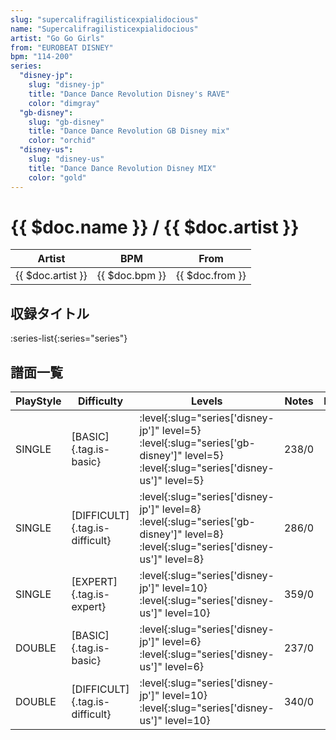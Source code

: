 ```yaml
---
slug: "supercalifragilisticexpialidocious"
name: "Supercalifragilisticexpialidocious"
artist: "Go Go Girls"
from: "EUROBEAT DISNEY"
bpm: "114-200"
series:
  "disney-jp":
    slug: "disney-jp"
    title: "Dance Dance Revolution Disney's RAVE"
    color: "dimgray"
  "gb-disney":
    slug: "gb-disney"
    title: "Dance Dance Revolution GB Disney mix"
    color: "orchid"
  "disney-us":
    slug: "disney-us"
    title: "Dance Dance Revolution Disney MIX"
    color: "gold"
---
```


# {{ $doc.name }} / {{ $doc.artist }}

|Artist|BPM|From|
|------|---|----|
|{{ $doc.artist }}|{{ $doc.bpm }}|{{ $doc.from }}|

## 収録タイトル

:series-list{:series="series"}

## 譜面一覧

|PlayStyle|Difficulty|Levels|Notes|Movie|
|---------|----------|------|-----|-----|
|SINGLE|[BASIC]{.tag.is-basic}|:level{:slug="series['disney-jp']" level=5} :level{:slug="series['gb-disney']" level=5} :level{:slug="series['disney-us']" level=5}|238/0||
|SINGLE|[DIFFICULT]{.tag.is-difficult}|:level{:slug="series['disney-jp']" level=8} :level{:slug="series['gb-disney']" level=8} :level{:slug="series['disney-us']" level=8}|286/0||
|SINGLE|[EXPERT]{.tag.is-expert}|:level{:slug="series['disney-jp']" level=10} :level{:slug="series['disney-us']" level=10}|359/0||
|DOUBLE|[BASIC]{.tag.is-basic}|:level{:slug="series['disney-jp']" level=6} :level{:slug="series['disney-us']" level=6}|237/0||
|DOUBLE|[DIFFICULT]{.tag.is-difficult}|:level{:slug="series['disney-jp']" level=10} :level{:slug="series['disney-us']" level=10}|340/0||
